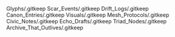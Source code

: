 Glyphs/.gitkeep
Scar_Events/.gitkeep
Drift_Logs/.gitkeep
Canon_Entries/.gitkeep
Visuals/.gitkeep
Mesh_Protocols/.gitkeep
Civic_Notes/.gitkeep
Echo_Drafts/.gitkeep
Triad_Nodes/.gitkeep
Archive_That_Outlives/.gitkeep
